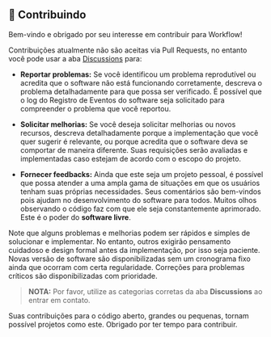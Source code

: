 ## :busts_in_silhouette: Contribuindo

Bem-vindo e obrigado por seu interesse em contribuir para Workflow!

Contribuições atualmente não são aceitas via Pull Requests, no entanto você pode usar a aba [Discussions](https://github.com/2uj1m28ohz/workflow/discussions) para:

- **Reportar problemas:** Se você identificou um problema reprodutível ou acredita que o software não está funcionando corretamente, descreva o problema detalhadamente para que possa ser verificado. É possível que o log do Registro de Eventos do software seja solicitado para compreender o problema que você reportou.

- **Solicitar melhorias:** Se você deseja solicitar melhorias ou novos recursos, descreva detalhadamente porque a implementação que você quer sugerir é relevante, ou porque acredita que o software deva se comportar de maneira diferente. Suas requisições serão avaliadas e implementadas caso estejam de acordo com o escopo do projeto.

- **Fornecer feedbacks:** Ainda que este seja um projeto pessoal, é possível que possa atender a uma ampla gama de situações em que os usuários tenham suas próprias necessidades. Seus comentários são bem-vindos pois ajudam no desenvolvimento do software para todos. Muitos olhos observando o código faz com que ele seja constantemente aprimorado. Este é o poder do **software livre**.

Note que alguns problemas e melhorias podem ser rápidos e simples de solucionar e implementar. No entanto, outros exigirão pensamento cuidadoso e design formal antes da implementação, por isso seja paciente. Novas versão de software são disponibilizadas sem um cronograma fixo ainda que ocorram com certa regularidade. Correções para problemas críticos são disponibilizadas com prioridade.

> **NOTA:** Por favor, utilize as categorias corretas da aba **Discussions** ao entrar em contato.

Suas contribuições para o código aberto, grandes ou pequenas, tornam possível projetos como este. Obrigado por ter tempo para contribuir.
